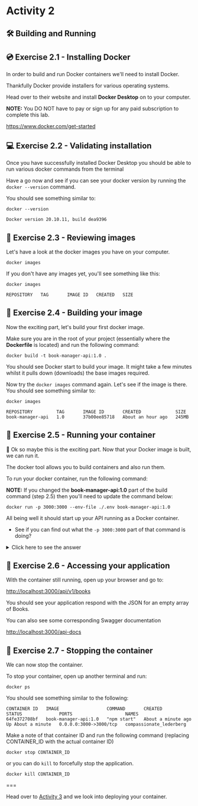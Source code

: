 # Activity 2

## 🛠 Building and Running

## 💿 Exercise 2.1 - Installing Docker

In order to build and run Docker containers we'll need to install Docker.

Thankfully Docker provide installers for various operating systems.

Head over to their website and install **Docker Desktop** on to your computer.

**NOTE:** You DO NOT have to pay or sign up for any paid subscription to complete this lab.

https://www.docker.com/get-started

## 💻 Exercise 2.2 - Validating installation

Once you have successfully installed Docker Desktop you should be able to run various docker commands from the terminal

Have a go now and see if you can see your docker version by running the `docker --version` command.

You should see something similar to:

```
docker --version

Docker version 20.10.11, build dea9396
```

## 🎨 Exercise 2.3 - Reviewing images

Let's have a look at the docker images you have on your computer.

```
docker images
```

If you don't have any images yet, you'll see something like this:

```
docker images

REPOSITORY   TAG       IMAGE ID   CREATED   SIZE
```

## 🧰 Exercise 2.4 - Building your image

Now the exciting part, let's build your first docker image.

Make sure you are in the root of your project (essentially where the **Dockerfile** is located) and run the following command:

```
docker build -t book-manager-api:1.0 .
```

You should see Docker start to build your image. It might take a few minutes whilst it pulls down (downloads) the base images required.

Now try the `docker images` command again. Let's see if the image is there. You should see something similar to:

```
docker images

REPOSITORY         TAG       IMAGE ID       CREATED             SIZE
book-manager-api   1.0       37b00ee85718   About an hour ago   245MB
```

## 🧰 Exercise 2.5 - Running your container

🙈 Ok so maybe this is the exciting part. Now that your Docker image is built, we can run it.

The docker tool allows you to build containers and also run them.

To run your docker container, run the following command:

**NOTE:** If you changed the **book-manager-api:1.0** part of the build command (step 2.5) then you'll need to update the command below:

```
docker run -p 3000:3000 --env-file ./.env book-manager-api:1.0
```

All being well it should start up your API running as a Docker container.

- See if you can find out what the `-p 3000:3000` part of that command is doing?

<details>
<summary>Click here to see the answer</summary>
<pre>

The **-p** part of the command stands for **publish** a container's ports.

Essentially this says forward ALL requests made on your computer to port 3000 on to port 3000 within the container.

By default, Spring applications start a server listening on port 3000.

</pre>
</details>

## 🎉 Exercise 2.6 - Accessing your application

With the container still running, open up your browser and go to:

[http://localhost:3000/api/v1/books](http://localhost:3000/api/v1/books)

You should see your application respond with the JSON for an empty array of Books.

You can also see some corresponding Swagger documentation

[http://localhost:3000/api-docs](http://localhost:3000/api-docs)

## 🛑 Exercise 2.7 - Stopping the container

We can now stop the container.

To stop your container, open up another terminal and run:

```
docker ps
```

You should see something similar to the following:

```
CONTAINER ID   IMAGE                  COMMAND       CREATED              STATUS              PORTS                    NAMES
64fe372708bf   book-manager-api:1.0   "npm start"   About a minute ago   Up About a minute   0.0.0.0:3000->3000/tcp   compassionate_lederberg
```

Make a note of that container ID and run the following command (replacing CONTAINER_ID with the actual container ID)

```
docker stop CONTAINER_ID
```

or you can do `kill` to forcefully stop the application.

```
docker kill CONTAINER_ID
```

===

Head over to [Activity 3](./activity_3.md) and we look into deploying your container.
